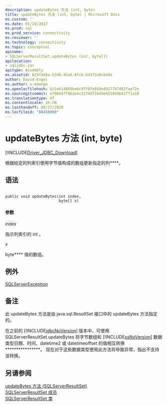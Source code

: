 ```yaml
---
description: updateBytes 方法 (int, byte)
title: updateBytes 方法 (int, byte) | Microsoft Docs
ms.custom: ''
ms.date: 01/19/2017
ms.prod: sql
ms.prod_service: connectivity
ms.reviewer: ''
ms.technology: connectivity
ms.topic: conceptual
apiname:
- SQLServerResultSet.updateBytes (int, byte[])
apilocation:
- sqljdbc.jar
apitype: Assembly
ms.assetid: 625f48ba-53d0-45a6-8fcb-643f1e0cbe8a
author: David-Engel
ms.author: v-daenge
ms.openlocfilehash: b21eb14869be6c97f07e058e8917797d61fae72e
ms.sourcegitcommit: e700497f962e4c2274df16d9e651059b42ff1a10
ms.translationtype: HT
ms.contentlocale: zh-CN
ms.lasthandoff: 08/17/2020
ms.locfileid: "88458090"
---
```

# <a name="updatebytes-method-int-byte"></a>updateBytes 方法 (int, byte)
[!INCLUDE[Driver_JDBC_Download](../../../includes/driver_jdbc_download.md)]

  根据给定的列索引使用字节值构成的数组更新指定的列****。  
  
## <a name="syntax"></a>语法  
  
```  
  
public void updateBytes(int index,  
                        byte[] x)  
```  
  
#### <a name="parameters"></a>参数  
 *index*  
  
 指示列索引的 int  。  
  
 *x*  
  
 byte**** 值的数组。  
  
## <a name="exceptions"></a>例外  
 [SQLServerException](../../../connect/jdbc/reference/sqlserverexception-class.md)  
  
## <a name="remarks"></a>备注  
 此 updateBytes 方法是由 java.sql.ResultSet 接口中的 updateBytes 方法指定的。  
  
 在之前的 [!INCLUDE[jdbcNoVersion](../../../includes/jdbcnoversion_md.md)] 版本中，可使用 SQLServerResultSet.updateBytes 将字节数组和 [!INCLUDE[ssNoVersion](../../../includes/ssnoversion-md.md)] 数据类型日期、时间、datetime2 或 datetimeoffset 的值相互转换****************。 现在对于这些数据类型使用此方法将导致异常，指出不支持该转换。  
  
## <a name="see-also"></a>另请参阅  
 [updateBytes 方法 (SQLServerResultSet)](../../../connect/jdbc/reference/updatebytes-method-sqlserverresultset.md)   
 [SQLServerResultSet 成员](../../../connect/jdbc/reference/sqlserverresultset-members.md)   
 [SQLServerResultSet 类](../../../connect/jdbc/reference/sqlserverresultset-class.md)  
  
  
